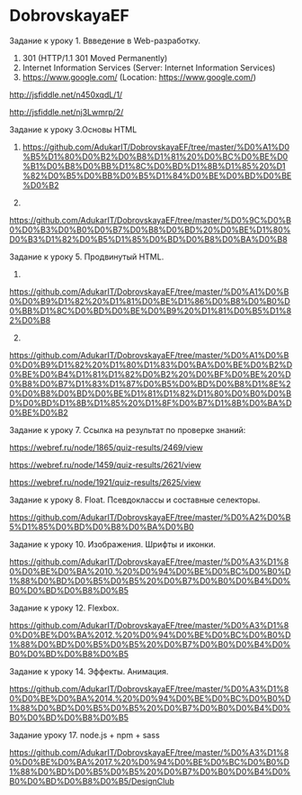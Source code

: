 # DobrovskayaEF

Задание к уроку 1. Ввведение в Web-разработку.

1. 301 (HTTP/1.1 301 Moved Permanently)
2. Internet Information Services (Server: Internet Information Services)
3. https://www.google.com/ (Location: https://www.google.com/)

http://jsfiddle.net/n450xqdL/1/

http://jsfiddle.net/nj3Lwmrp/2/

Задание к уроку 3.Основы HTML

1. https://github.com/AdukarIT/DobrovskayaEF/tree/master/%D0%A1%D0%B5%D1%80%D0%B2%D0%B8%D1%81%20%D0%BC%D0%BE%D0%B1%D0%B8%D0%BB%D1%8C%D0%BD%D1%8B%D1%85%20%D1%82%D0%B5%D0%BB%D0%B5%D1%84%D0%BE%D0%BD%D0%BE%D0%B2

2.
https://github.com/AdukarIT/DobrovskayaEF/tree/master/%D0%9C%D0%B0%D0%B3%D0%B0%D0%B7%D0%B8%D0%BD%20%D0%BE%D1%80%D0%B3%D1%82%D0%B5%D1%85%D0%BD%D0%B8%D0%BA%D0%B8

Задание к уроку 5. Продвинутый HTML.

1.
https://github.com/AdukarIT/DobrovskayaEF/tree/master/%D0%A1%D0%B0%D0%B9%D1%82%20%D1%81%D0%BE%D1%86%D0%B8%D0%B0%D0%BB%D1%8C%D0%BD%D0%BE%D0%B9%20%D1%81%D0%B5%D1%82%D0%B8

2.
https://github.com/AdukarIT/DobrovskayaEF/tree/master/%D0%A1%D0%B0%D0%B9%D1%82%20%D1%80%D1%83%D0%BA%D0%BE%D0%B2%D0%BE%D0%B4%D1%81%D1%82%D0%B2%20%D0%BF%D0%BE%20%D0%B8%D0%B7%D1%83%D1%87%D0%B5%D0%BD%D0%B8%D1%8E%20%D0%B8%D0%BD%D0%BE%D1%81%D1%82%D1%80%D0%B0%D0%BD%D0%BD%D1%8B%D1%85%20%D1%8F%D0%B7%D1%8B%D0%BA%D0%BE%D0%B2

Задание к уроку 7. Ссылка на результат по проверке знаний:

https://webref.ru/node/1865/quiz-results/2469/view

https://webref.ru/node/1459/quiz-results/2621/view

https://webref.ru/node/1921/quiz-results/2625/view

Задание к уроку 8. Float. Псевдоклассы и составные селекторы.

https://github.com/AdukarIT/DobrovskayaEF/tree/master/%D0%A2%D0%B5%D1%85%D0%BD%D0%B8%D0%BA%D0%B0

Задание к уроку 10. Изображения. Шрифты и иконки.

https://github.com/AdukarIT/DobrovskayaEF/tree/master/%D0%A3%D1%80%D0%BE%D0%BA%2010.%20%D0%94%D0%BE%D0%BC%D0%B0%D1%88%D0%BD%D0%B5%D0%B5%20%D0%B7%D0%B0%D0%B4%D0%B0%D0%BD%D0%B8%D0%B5

Задание к уроку 12. Flexbox.

https://github.com/AdukarIT/DobrovskayaEF/tree/master/%D0%A3%D1%80%D0%BE%D0%BA%2012.%20%D0%94%D0%BE%D0%BC%D0%B0%D1%88%D0%BD%D0%B5%D0%B5%20%D0%B7%D0%B0%D0%B4%D0%B0%D0%BD%D0%B8%D0%B5

Задание к уроку 14. Эффекты. Анимация.

https://github.com/AdukarIT/DobrovskayaEF/tree/master/%D0%A3%D1%80%D0%BE%D0%BA%2014.%20%D0%94%D0%BE%D0%BC%D0%B0%D1%88%D0%BD%D0%B5%D0%B5%20%D0%B7%D0%B0%D0%B4%D0%B0%D0%BD%D0%B8%D0%B5

Задание  уроку 17. node.js + npm + sass

https://github.com/AdukarIT/DobrovskayaEF/tree/master/%D0%A3%D1%80%D0%BE%D0%BA%2017.%20%D0%94%D0%BE%D0%BC%D0%B0%D1%88%D0%BD%D0%B5%D0%B5%20%D0%B7%D0%B0%D0%B4%D0%B0%D0%BD%D0%B8%D0%B5/DesignClub
